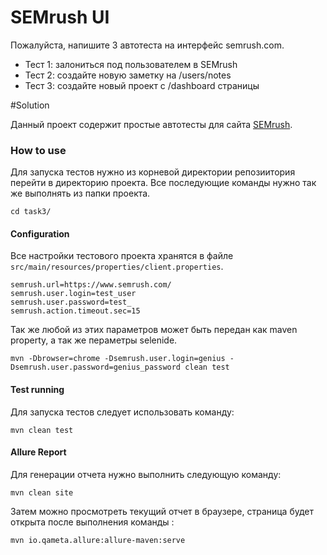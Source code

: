 # SEMrush UI
Пожалуйста, напишите 3 автотеста на интерфейс semrush.com.
* Тест 1: залониться под пользователем в SEMrush
* Тест 2: создайте новую заметку на /users/notes
* Тест 3: создайте новый проект с /dashboard страницы


#Solution

Данный проект содержит простые автотесты для сайта [SEMrush](https:/semrush.com).

### How to use

Для запуска тестов нужно из корневой директории репозиитория перейти в директорию  проекта. Все последующие команды нужно так же выполнять из  папки проекта.

```
cd task3/
```

#### Configuration

Все настройки тестового проекта хранятся в файле `src/main/resources/properties/client.properties`.

```properties
semrush.url=https://www.semrush.com/
semrush.user.login=test_user
semrush.user.password=test_
semrush.action.timeout.sec=15
```

Так же любой из  этих параметров может быть передан как maven property, 
а так же пераметры selenide.

```
mvn -Dbrowser=chrome -Dsemrush.user.login=genius -Dsemrush.user.password=genius_password clean test
```


#### Test running 

Для запуска тестов следует использовать команду:

```text
mvn clean test
```

#### Allure Report

Для генерации отчета нужно выполнить следующую команду:

```text
mvn clean site
```

Затем можно просмотреть текущий отчет в браузере, страница будет открыта после 
выполнения команды :

```text
mvn io.qameta.allure:allure-maven:serve
```